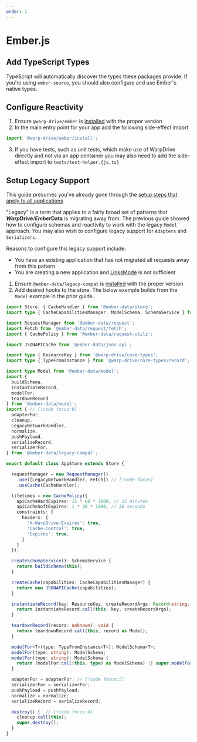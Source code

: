 ```yaml
---
order: 1
---
```


# Ember.js

## Add TypeScript Types

TypeScript will automatically discover the types these packages provide. If you're using `ember-source`,
you should also configure and use Ember's native types.

## Configure Reactivity

1. Ensure `@warp-drive/ember` is [installed](../1-overview.md#installation) with the proper version
2. In the main entry point for your app add the following side-effect import

```ts [app/app.ts]
import '@warp-drive/ember/install';
```

3. If you have tests, such as unit tests, which make use of WarpDrive directly and not via an app container
   you may also need to add the side-effect import to `tests/test-helper.{js,ts}`

## Setup Legacy Support

This guide presumes you've already gone through the [setup steps 
that apply to all applications](./1-universal.md)

"Legacy" is a term that applies to a fairly broad set of patterns that
***Warp*Drive**/***Ember*Data** is migrating away from. The previous
guide showed how to configure schemas and reactivity to work with the
legacy `Model` approach. You may also wish to configure legacy support
for `Adapters` and `Serializers`.

Reasons to configure this legacy support include:

- You have an existing application that has not migrated all requests away from this pattern
- You are creating a new application and [LinksMode](../../misc/links-mode.md) is not sufficient

1. Ensure `@ember-data/legacy-compat` is [installed](../1-overview.md#installation) with the proper version
2. Add desired hooks to the store. The below example builds from the `Model` example in the prior guide.

```ts [app/services/store.ts]
import Store, { CacheHandler } from '@ember-data/store';
import type { CacheCapabilitiesManager, ModelSchema, SchemaService } from '@ember-data/store/types';

import RequestManager from '@ember-data/request';
import Fetch from '@ember-data/request/fetch';
import { CachePolicy } from '@ember-data/request-utils';

import JSONAPICache from '@ember-data/json-api';

import type { ResourceKey } from '@warp-drive/core-types';
import type { TypeFromInstance } from '@warp-drive/core-types/record';

import type Model from '@ember-data/model';
import {
  buildSchema,
  instantiateRecord,
  modelFor,
  teardownRecord
} from '@ember-data/model';
import { // [!code focus:9]
  adapterFor,
  cleanup,
  LegacyNetworkHandler,
  normalize,
  pushPayload,
  serializeRecord,
  serializerFor,
} from '@ember-data/legacy-compat';

export default class AppStore extends Store {

  requestManager = new RequestManager()
    .use([LegacyNetworkHandler, Fetch]) // [!code focus]
    .useCache(CacheHandler);

  lifetimes = new CachePolicy({
    apiCacheHardExpires: 15 * 60 * 1000, // 15 minutes
    apiCacheSoftExpires: 1 * 30 * 1000, // 30 seconds
    constraints: {
	  headers: {
        'X-WarpDrive-Expires': true,
        'Cache-Control': true,
        'Expires': true,
	  }
    }
  });

  createSchemaService(): SchemaService {
    return buildSchema(this);
  }

  createCache(capabilities: CacheCapabilitiesManager) {
    return new JSONAPICache(capabilities);
  }

  instantiateRecord(key: ResourceKey, createRecordArgs: Record<string, unknown>) {
    return instantiateRecord.call(this, key, createRecordArgs);
  }

  teardownRecord(record: unknown): void {
    return teardownRecord.call(this, record as Model);
  }

  modelFor<T>(type: TypeFromInstance<T>): ModelSchema<T>;
  modelFor(type: string): ModelSchema;
  modelFor(type: string): ModelSchema {
    return (modelFor.call(this, type) as ModelSchema) || super.modelFor(type);
  }

  adapterFor = adapterFor; // [!code focus:5]
  serializerFor = serializerFor;
  pushPayload = pushPayload;
  normalize = normalize;
  serializeRecord = serializeRecord;

  destroy() {  // [!code focus:4]
    cleanup.call(this);
    super.destroy();
  }
}
```
